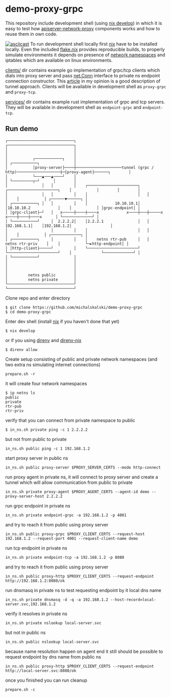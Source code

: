 # demo-proxy-grpc


This repository include development shell (using [nix develop](https://nixos.org/manual/nix/stable/command-ref/new-cli/nix3-develop.html)) in which it is easy to test how [apiserver-network-proxy](https://github.com/kubernetes-sigs/apiserver-network-proxy) components works and how to reuse them in own code.

[![asciicast](https://asciinema.org/a/600285.svg)](https://asciinema.org/a/600285?speed=1.6)
To run development shell locally first [nix](https://nixos.org/download.html) have to be installed locally. Even the included [flake.nix](flake.nix) provides reproducible builds, to properly simulate environments it depends on presence of [network namespaces](https://man7.org/linux/man-pages/man7/network_namespaces.7.html) and iptables which are available on linux environments.

[clients/](clients) dir contains example go implementation of grpc/tcp clients which dials into proxy server and pass [net.Conn](https://pkg.go.dev/net#Conn) interface to private ns endpoint connection constructor. This [article](https://tilde.town/~hut8/post/grpc-connections/) in my opinion is a good description of tunnel approach. Clients will be available in development shell as `proxy-grpc` and `proxy-tcp`.

[services/](services) dir contains example rust implementation of grpc and tcp servers. They will be available in development shell as `endpoint-grpc` and `endpoint-tcp`.

## Run demo

```
┌─────────────────────────────┐                                                           ┌─────────────────────────────┐
│                             │                                                           │                             │
│           ┌────────────┐    │                                                           │ ┌───────────┐               │
│           │proxy-server├────┼────────────────────tunnel (grpc / http)───────────────────┼─┤proxy-agent├──────┐        │
│           └───▲───▲────┘    │                                                           │ └─────────┬─┘      │        │
│               │   │         │    ┌──────────────────────┐   ┌──────────────────────┐    │           │        │        │
│               │   │         │    │                      │   │                      │    │           │ ┌──────▼──────┐ │
│ ┌───────────┐ │   │         │    │            10.10.10.1│   │10.10.10.2            │    │           │ │grpc-endpoint│ │
│ │grpc-client├─┘   │   x─────┼────┼────x            x────┼───┼─────x           x────┼────┼────x      │ └─────────────┘ │
│ └───────────┘     │  2.2.2.2│    │2.2.2.1               │   │           192.168.1.1│    │192.168.1.2│                 │
│                   │         │    │                      │   │                      │    │           │ ┌─────────────┐ │
│ ┌───────────┐     │         │    │    netns rtr-pub     │   │    netns rtr-priv    │    │           └─►http-endpoint│ │
│ │http-client├─────┘         │    └──────────────────────┘   └──────────────────────┘    │             └─────────────┘ │
│ └───────────┘               │                                                           │                             │
│                             │                                                           │                             │
│         netns public        │                                                           │         netns private       │
└─────────────────────────────┘                                                           └─────────────────────────────┘
```

Clone repo and enter directory
```shell
$ git clone https://github.com/michalskalski/demo-proxy-grpc
$ cd demo-proxy-grpc 
```
Enter dev shell (install [nix](https://nixos.org/download.html) if you haven't done that yet)
```shell
$ nix develop
```
or if you using [direnv](https://direnv.net/) and [direnv-nix](https://github.com/nix-community/nix-direnv)
```shell
$ direnv allow
```
Create setup consisting of public and private network namespaces (and two extra ns simulating internet connections)
```shell
prepare.sh -r
```
it will create four network namespaces
```
$ ip netns ls
public
private
rtr-pub
rtr-priv
```
verify that you can connect from private namespace to public
```shell
$ in_ns.sh private ping -c 1 2.2.2.2
```
but not from public to private
```shell
in_ns.sh public ping -c 1 192.168.1.2
```
start proxy server in public ns
```shell
in_ns.sh public proxy-server $PROXY_SERVER_CERTS --mode http-connect
```
run proxy agent in private ns, it will connect to proxy server and create a tunnel which will allow communication from public to private
```shell
in_ns.sh private proxy-agent $PROXY_AGENT_CERTS --agent-id demo --proxy-server-host 2.2.2.2
```
run grpc endpoint in private ns
```shell
in_ns.sh private endpoint-grpc -a 192.168.1.2 -p 4001
```
and try to reach it from public using proxy server
```shell
in_ns.sh public proxy-grpc $PROXY_CLIENT_CERTS --request-host 192.168.1.2 --request-port 4001 --request-client-name demo
```
run tcp endpoint in private ns
```shell
in_ns.sh private endpoint-tcp -a 192.168.1.2 -p 8080
```
and try to reach it from public using proxy server
```shell
in_ns.sh public proxy-http $PROXY_CLIENT_CERTS --request-endpoint http://192.168.1.2:8080/ok
```
run dnsmasq in private ns to test requesting endpoint by it local dns name
```shell
in_ns.sh private dnsmasq -d -q -a 192.168.1.2 --host-record=local-server.svc,192.168.1.2
```
verify it resolves in private ns
```shell
in_ns.sh private nslookup local-server.svc
```
but not in public ns
```shell
in_ns.sh public nslookup local-server.svc
```
because name resolution happen on agent end it still should be possible to request endpoint by dns name from public ns
```shell
in_ns.sh public proxy-http $PROXY_CLIENT_CERTS --request-endpoint http://local-server.svc:8080/ok
```

once you finished you can run cleanup
```shell
prepare.sh -c
```
